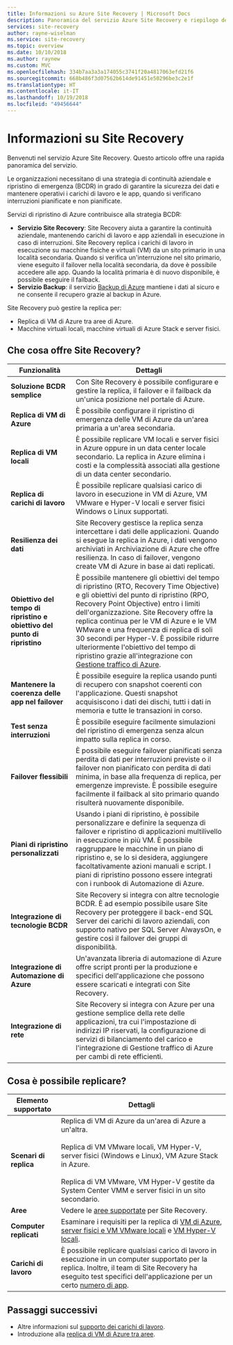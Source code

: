 ```yaml
---
title: Informazioni su Azure Site Recovery | Microsoft Docs
description: Panoramica del servizio Azure Site Recovery e riepilogo degli scenari di distribuzione.
services: site-recovery
author: rayne-wiselman
ms.service: site-recovery
ms.topic: overview
ms.date: 10/10/2018
ms.author: raynew
ms.custom: MVC
ms.openlocfilehash: 334b7aa3a3a174055c3741f20a4817063efd21f6
ms.sourcegitcommit: 668b486f3d07562b614de91451e50296be3c2e1f
ms.translationtype: HT
ms.contentlocale: it-IT
ms.lasthandoff: 10/19/2018
ms.locfileid: "49456644"
---
```

# <a name="about-site-recovery"></a>Informazioni su Site Recovery

Benvenuti nel servizio Azure Site Recovery. Questo articolo offre una rapida panoramica del servizio.

Le organizzazioni necessitano di una strategia di continuità aziendale e ripristino di emergenza (BCDR) in grado di garantire la sicurezza dei dati e mantenere operativi i carichi di lavoro e le app, quando si verificano interruzioni pianificate e non pianificate.

Servizi di ripristino di Azure contribuisce alla strategia BCDR:

- **Servizio Site Recovery**: Site Recovery aiuta a garantire la continuità aziendale, mantenendo carichi di lavoro e app aziendali in esecuzione in caso di interruzioni. Site Recovery replica i carichi di lavoro in esecuzione su macchine fisiche e virtuali (VM) da un sito primario in una località secondaria. Quando si verifica un'interruzione nel sito primario, viene eseguito il failover nella località secondaria, da dove è possibile accedere alle app. Quando la località primaria è di nuovo disponibile, è possibile eseguire il failback.  
- **Servizio Backup**: il servizio [Backup di Azure](https://docs.microsoft.com/azure/backup/) mantiene i dati al sicuro e ne consente il recupero grazie al backup in Azure.

Site Recovery può gestire la replica per:

- Replica di VM di Azure tra aree di Azure.
- Macchine virtuali locali, macchine virtuali di Azure Stack e server fisici.


## <a name="what-does-site-recovery-provide"></a>Che cosa offre Site Recovery?


**Funzionalità** | **Dettagli**
--- | ---
**Soluzione BCDR semplice** | Con Site Recovery è possibile configurare e gestire la replica, il failover e il failback da un'unica posizione nel portale di Azure.
**Replica di VM di Azure** | È possibile configurare il ripristino di emergenza delle VM di Azure da un'area primaria a un'area secondaria.
**Replica di VM locali** | È possibile replicare VM locali e server fisici in Azure oppure in un data center locale secondario. La replica in Azure elimina i costi e la complessità associati alla gestione di un data center secondario.
**Replica di carichi di lavoro** | È possibile replicare qualsiasi carico di lavoro in esecuzione in VM di Azure, VM VMware e Hyper-V locali e server fisici Windows o Linux supportati.
**Resilienza dei dati** | Site Recovery gestisce la replica senza intercettare i dati delle applicazioni. Quando si esegue la replica in Azure, i dati vengono archiviati in Archiviazione di Azure che offre resilienza. In caso di failover, vengono create VM di Azure in base ai dati replicati.
**Obiettivo del tempo di ripristino e obiettivo del punto di ripristino** | È possibile mantenere gli obiettivi del tempo di ripristino (RTO, Recovery Time Objective) e gli obiettivi del punto di ripristino (RPO, Recovery Point Objective) entro i limiti dell'organizzazione. Site Recovery offre la replica continua per le VM di Azure e le VM WMware e una frequenza di replica di soli 30 secondi per Hyper-V. È possibile ridurre ulteriormente l'obiettivo del tempo di ripristino grazie all'integrazione con [Gestione traffico di Azure](https://azure.microsoft.com/blog/reduce-rto-by-using-azure-traffic-manager-with-azure-site-recovery/).
**Mantenere la coerenza delle app nel failover** | È possibile eseguire la replica usando punti di recupero con snapshot coerenti con l'applicazione. Questi snapshot acquisiscono i dati dei dischi, tutti i dati in memoria e tutte le transazioni in corso.
**Test senza interruzioni** | È possibile eseguire facilmente simulazioni del ripristino di emergenza senza alcun impatto sulla replica in corso.
**Failover flessibili** | È possibile eseguire failover pianificati senza perdita di dati per interruzioni previste o il failover non pianificato con perdita di dati minima, in base alla frequenza di replica, per emergenze impreviste. È possibile eseguire facilmente il failback al sito primario quando risulterà nuovamente disponibile.
**Piani di ripristino personalizzati** | Usando i piani di ripristino, è possibile personalizzare e definire la sequenza di failover e ripristino di applicazioni multilivello in esecuzione in più VM. È possibile raggruppare le macchine in un piano di ripristino e, se lo si desidera, aggiungere facoltativamente azioni manuali e script. I piani di ripristino possono essere integrati con i runbook di Automazione di Azure.
**Integrazione di tecnologie BCDR** | Site Recovery si integra con altre tecnologie BCDR. È ad esempio possibile usare Site Recovery per proteggere il back-end SQL Server dei carichi di lavoro aziendali, con supporto nativo per SQL Server AlwaysOn, e gestire così il failover dei gruppi di disponibilità.
**Integrazione di Automazione di Azure** | Un'avanzata libreria di automazione di Azure offre script pronti per la produzione e specifici dell'applicazione che possono essere scaricati e integrati con Site Recovery.
**Integrazione di rete** | Site Recovery si integra con Azure per una gestione semplice della rete delle applicazioni, tra cui l'impostazione di indirizzi IP riservati, la configurazione di servizi di bilanciamento del carico e l'integrazione di Gestione traffico di Azure per cambi di rete efficienti.


## <a name="what-can-i-replicate"></a>Cosa è possibile replicare?

**Elemento supportato** | **Dettagli**
--- | ---
**Scenari di replica** | Replica di VM di Azure da un'area di Azure a un'altra.<br/><br/>  Replica di VM VMware locali, VM Hyper-V, server fisici (Windows e Linux), VM Azure Stack in Azure.<br/><br/> Replica di VM VMware, VM Hyper-V gestite da System Center VMM e server fisici in un sito secondario.
**Aree** | Vedere le [aree supportate](https://azure.microsoft.com/regions/services/) per Site Recovery. |
**Computer replicati** | Esaminare i requisiti per la replica di [VM di Azure](azure-to-azure-support-matrix.md#support-for-replicated-machine-os-versions), [server fisici e VM VMware locali](vmware-physical-azure-support-matrix.md#replicated-machines) e [VM Hyper-V locali](hyper-v-azure-support-matrix.md#replicated-vms).
**Carichi di lavoro** | È possibile replicare qualsiasi carico di lavoro in esecuzione in un computer supportato per la replica. Inoltre, il team di Site Recovery ha eseguito test specifici dell'applicazione per un certo [numero di app](site-recovery-workload.md#workload-summary).



## <a name="next-steps"></a>Passaggi successivi
* Altre informazioni sul [supporto dei carichi di lavoro](site-recovery-workload.md).
* Introduzione alla [replica di VM di Azure tra aree](azure-to-azure-quickstart.md). 
